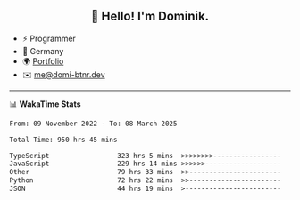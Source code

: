 <h2 align="center">👋 Hello! I'm Dominik.</h2>

- ⚡ Programmer
- 📍 Germany
- 🌍 [Portfolio](https://domi-btnr.dev)
- ✉️ [me@domi-btnr.dev](mailto://me@domi-btnr.dev)

---
📊 **WakaTime Stats**
<!--START_SECTION:waka-->

```txt
From: 09 November 2022 - To: 08 March 2025

Total Time: 950 hrs 45 mins

TypeScript                 323 hrs 5 mins  >>>>>>>>-----------------   33.98 %
JavaScript                 229 hrs 14 mins >>>>>>-------------------   24.11 %
Other                      79 hrs 33 mins  >>-----------------------   08.37 %
Python                     72 hrs 22 mins  >>-----------------------   07.61 %
JSON                       44 hrs 19 mins  >------------------------   04.66 %
```

<!--END_SECTION:waka-->
